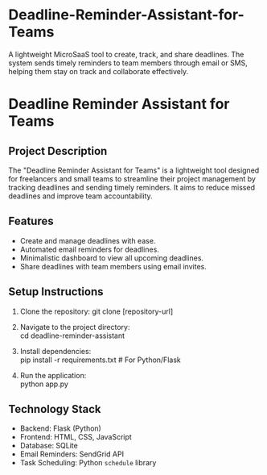 # Deadline-Reminder-Assistant-for-Teams
A lightweight MicroSaaS tool to create, track, and share deadlines. The system sends timely reminders to team members through email or SMS, helping them stay on track and collaborate effectively.

# Deadline Reminder Assistant for Teams

## Project Description
The "Deadline Reminder Assistant for Teams" is a lightweight tool designed for freelancers and small teams to streamline their project management by tracking deadlines and sending timely reminders. It aims to reduce missed deadlines and improve team accountability.

## Features
- Create and manage deadlines with ease.
- Automated email reminders for deadlines.
- Minimalistic dashboard to view all upcoming deadlines.
- Share deadlines with team members using email invites.

## Setup Instructions
1. Clone the repository:
   git clone [repository-url]

2. Navigate to the project directory:  
   cd deadline-reminder-assistant

3. Install dependencies:  
   pip install -r requirements.txt # For Python/Flask

4. Run the application:  
   python app.py

## Technology Stack
- Backend: Flask (Python)
- Frontend: HTML, CSS, JavaScript
- Database: SQLite
- Email Reminders: SendGrid API
- Task Scheduling: Python `schedule` library




